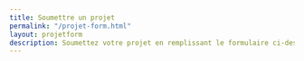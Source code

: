 ```yaml
---
title: Soumettre un projet
permalink: "/projet-form.html"
layout: projetform
description: Soumettez votre projet en remplissant le formulaire ci-dessous
---
```


